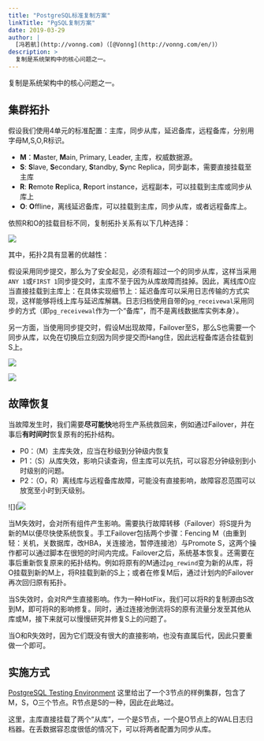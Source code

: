 ```yaml
---
title: "PostgreSQL标准复制方案"
linkTitle: "PgSQL复制方案"
date: 2019-03-29
author: |
  [冯若航](http://vonng.com)（[@Vonng](http://vonng.com/en/)）
description: >
  复制是系统架构中的核心问题之一。
---
```




复制是系统架构中的核心问题之一。


## 集群拓扑

假设我们使用4单元的标准配置：主库，同步从库，延迟备库，远程备库，分别用字母M,S,O,R标识。

- **M**：**M**aster, **M**ain, Primary, Leader, 主库，权威数据源。
- **S**: **S**lave, **S**econdary, **S**tandby, **S**ync Replica，同步副本，需要直接挂载至主库
- **R**: **R**emote **R**eplica, **R**eport instance，远程副本，可以挂载到主库或同步从库上
- **O**: **O**ffline，离线延迟备库，可以挂载到主库，同步从库，或者远程备库上。

依照R和O的挂载目标不同，复制拓扑关系有以下几种选择：

![](/img/blog/replication-topo.png)



其中，拓扑2具有显著的优越性：

假设采用同步提交，那么为了安全起见，必须有超过一个的同步从库，这样当采用`ANY 1`或`FIRST 1`同步提交时，主库不至于因为从库故障而挂掉。因此，离线库O应当直接挂载到主库上：在具体实现细节上：延迟备库可以采用日志传输的方式实现，这样能够将线上库与延迟库解耦。日志归档使用自带的`pg_receivewal`采用同步的方式（即`pg_receivewal`作为一个“备库”，而不是离线数据库实例本身）。

另一方面，当使用同步提交时，假设M出现故障，Failover至S，那么S也需要一个同步从库，以免在切换后立刻因为同步提交而Hang住，因此远程备库适合挂载到S上。



![](/img/blog/replication-topo-good.png)



![](/img/blog/backup-types.png)



## 故障恢复

当故障发生时，我们需要**尽可能快**地将生产系统救回来，例如通过Failover，并在事后**有时间时**恢复原有的拓扑结构。

* P0：（M）主库失效，应当在秒级到分钟级内恢复
* P1：（S）从库失效，影响只读查询，但主库可以先抗，可以容忍分钟级别到小时级别的问题。
* P2：（O，R）离线库与远程备库故障，可能没有直接影响，故障容忍范围可以放宽至小时到天级别。

![](![](../img/replication-topo-restore.png)

当M失效时，会对所有组件产生影响。需要执行故障转移（Failover）将S提升为新的M以便尽快使系统恢复。手工Failover包括两个步骤：Fencing M（由重到轻：关机，关数据库，改HBA，关连接池，暂停连接池）与Promote S，这两个操作都可以通过脚本在很短的时间内完成。Failover之后，系统基本恢复。还需要在事后重新恢复原来的拓扑结构。例如将原有的M通过`pg_rewind`变为新的从库，将O挂载到新的M上，将R挂载到新的S上；或者在修复M后，通过计划内的Failover再次回归原有拓扑。

当S失效时，会对R产生直接影响。作为一种HotFix，我们可以将R的复制源由S改到M，即可将R的影响修复。同时，通过连接池倒流将S的原有流量分发至其他从库或M，接下来就可以慢慢研究并修复S上的问题了。

当O和R失效时，因为它们既没有很大的直接影响，也没有直属后代，因此只要重做一个即可。



## 实施方式

[PostgreSQL Testing Environment](https://github.com/Vonng/pg/blob/master/test/README.md) 这里给出了一个3节点的样例集群，包含了M，S，O三个节点。R节点是S的一种，因此在此略过。

这里，主库直接挂载了两个“从库”，一个是S节点，一个是O节点上的WAL日志归档器。在丢数据容忍度很低的情况下，可以将两者配置为同步从库。